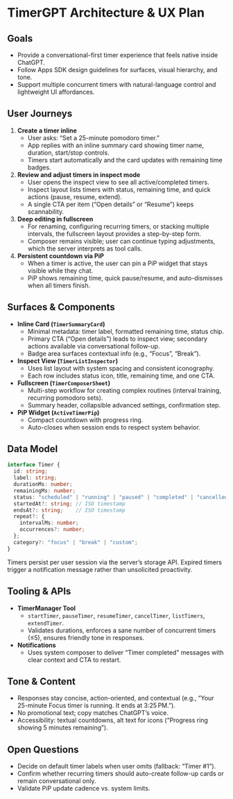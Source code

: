 # TimerGPT Architecture & UX Plan

## Goals
- Provide a conversational-first timer experience that feels native inside ChatGPT.
- Follow Apps SDK design guidelines for surfaces, visual hierarchy, and tone.
- Support multiple concurrent timers with natural-language control and lightweight UI affordances.

## User Journeys
1. **Create a timer inline**
   - User asks: “Set a 25-minute pomodoro timer.”
   - App replies with an inline summary card showing timer name, duration, start/stop controls.
   - Timers start automatically and the card updates with remaining time badges.
2. **Review and adjust timers in inspect mode**
   - User opens the inspect view to see all active/completed timers.
   - Inspect layout lists timers with status, remaining time, and quick actions (pause, resume, extend).
   - A single CTA per item (“Open details” or “Resume”) keeps scannability.
3. **Deep editing in fullscreen**
   - For renaming, configuring recurring timers, or stacking multiple intervals, the fullscreen layout provides a step-by-step form.
   - Composer remains visible; user can continue typing adjustments, which the server interprets as tool calls.
4. **Persistent countdown via PiP**
   - When a timer is active, the user can pin a PiP widget that stays visible while they chat.
   - PiP shows remaining time, quick pause/resume, and auto-dismisses when all timers finish.

## Surfaces & Components
- **Inline Card (`TimerSummaryCard`)**
  - Minimal metadata: timer label, formatted remaining time, status chip.
  - Primary CTA (“Open details”) leads to inspect view; secondary actions available via conversational follow-up.
  - Badge area surfaces contextual info (e.g., “Focus”, “Break”).
- **Inspect View (`TimerListInspector`)**
  - Uses list layout with system spacing and consistent iconography.
  - Each row includes status icon, title, remaining time, and one CTA.
- **Fullscreen (`TimerComposerSheet`)**
  - Multi-step workflow for creating complex routines (interval training, recurring pomodoro sets).
  - Summary header, collapsible advanced settings, confirmation step.
- **PiP Widget (`ActiveTimerPip`)**
  - Compact countdown with progress ring.
  - Auto-closes when session ends to respect system behavior.

## Data Model
```ts
interface Timer {
  id: string;
  label: string;
  durationMs: number;
  remainingMs: number;
  status: "scheduled" | "running" | "paused" | "completed" | "cancelled";
  startedAt?: string; // ISO timestamp
  endsAt?: string;    // ISO timestamp
  repeat?: {
    intervalMs: number;
    occurrences?: number;
  };
  category?: "focus" | "break" | "custom";
}
```

Timers persist per user session via the server’s storage API. Expired timers trigger a notification message rather than unsolicited proactivity.

## Tooling & APIs
- **TimerManager Tool**
  - `startTimer`, `pauseTimer`, `resumeTimer`, `cancelTimer`, `listTimers`, `extendTimer`.
  - Validates durations, enforces a sane number of concurrent timers (≤5), ensures friendly tone in responses.
- **Notifications**
  - Uses system composer to deliver “Timer completed” messages with clear context and CTA to restart.

## Tone & Content
- Responses stay concise, action-oriented, and contextual (e.g., “Your 25-minute Focus timer is running. It ends at 3:25 PM.”).
- No promotional text; copy matches ChatGPT’s voice.
- Accessibility: textual countdowns, alt text for icons (“Progress ring showing 5 minutes remaining”).

## Open Questions
- Decide on default timer labels when user omits (fallback: “Timer #1”).
- Confirm whether recurring timers should auto-create follow-up cards or remain conversational only.
- Validate PiP update cadence vs. system limits.


